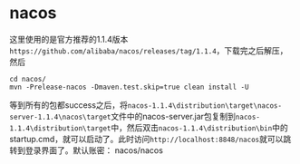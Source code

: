 # nacos
这里使用的是官方推荐的1.1.4版本`https://github.com/alibaba/nacos/releases/tag/1.1.4`，下载完之后解压，然后
```
cd nacos/
mvn -Prelease-nacos -Dmaven.test.skip=true clean install -U 
```
等到所有的包都success之后，将`nacos-1.1.4\distribution\target\nacos-server-1.1.4\nacos\target`文件中的nacos-server.jar包复制到`nacos-1.1.4\distribution\target`中，然后双击`nacos-1.1.4\distribution\bin`中的startup.cmd，就可以启动了。此时访问`http://localhost:8848/nacos`就可以跳转到登录界面了。默认账密： nacos/nacos
